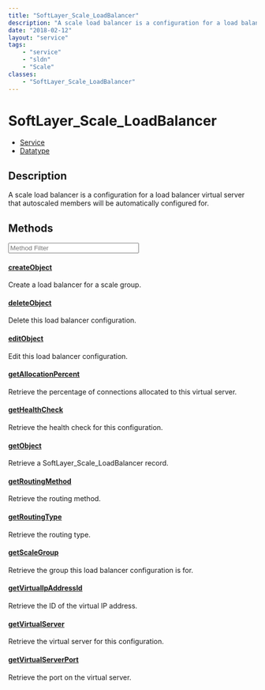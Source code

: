 ```yaml
---
title: "SoftLayer_Scale_LoadBalancer"
description: "A scale load balancer is a configuration for a load balancer virtual server that autoscaled members will be automaticall... "
date: "2018-02-12"
layout: "service"
tags:
    - "service"
    - "sldn"
    - "Scale"
classes:
    - "SoftLayer_Scale_LoadBalancer"
---
```

# SoftLayer_Scale_LoadBalancer
<div id='service-datatype'>
    <ul id='sldn-reference-tabs'>
    <li id='service'> <a href='/reference/services/SoftLayer_Scale_LoadBalancer' >Service</a></li>    <li id='datatype'> <a href='/reference/datatypes/SoftLayer_Scale_LoadBalancer' >Datatype</a></li>
    </ul>
</div>

## Description
A scale load balancer is a configuration for a load balancer virtual server that autoscaled members will be automatically configured for. 



        
<div id="properties" class="content service-content">

## Methods

<div class="view-filters">
    <div class="clearfix">
        <div class="search-input-box">
            <input placeholder="Method Filter" onkeyup="titleSearch(inputId='edit-combine', divId='method-div', elementClass='method-row')" 
                type="text" id="edit-combine" value="" size="30" maxlength="128" class="form-text">
        </div>
    </div>
</div>

<div id="method-div">

<div class="method-row">

#### [createObject](/reference/services/SoftLayer_Scale_LoadBalancer/createObject)
Create a load balancer for a scale group. 
</div>

<div class="method-row">

#### [deleteObject](/reference/services/SoftLayer_Scale_LoadBalancer/deleteObject)
Delete this load balancer configuration. 
</div>

<div class="method-row">

#### [editObject](/reference/services/SoftLayer_Scale_LoadBalancer/editObject)
Edit this load balancer configuration. 
</div>

<div class="method-row">

#### [getAllocationPercent](/reference/services/SoftLayer_Scale_LoadBalancer/getAllocationPercent)
Retrieve the percentage of connections allocated to this virtual server.
</div>

<div class="method-row">

#### [getHealthCheck](/reference/services/SoftLayer_Scale_LoadBalancer/getHealthCheck)
Retrieve the health check for this configuration.
</div>

<div class="method-row">

#### [getObject](/reference/services/SoftLayer_Scale_LoadBalancer/getObject)
Retrieve a SoftLayer_Scale_LoadBalancer record.
</div>

<div class="method-row">

#### [getRoutingMethod](/reference/services/SoftLayer_Scale_LoadBalancer/getRoutingMethod)
Retrieve the routing method.
</div>

<div class="method-row">

#### [getRoutingType](/reference/services/SoftLayer_Scale_LoadBalancer/getRoutingType)
Retrieve the routing type.
</div>

<div class="method-row">

#### [getScaleGroup](/reference/services/SoftLayer_Scale_LoadBalancer/getScaleGroup)
Retrieve the group this load balancer configuration is for.
</div>

<div class="method-row">

#### [getVirtualIpAddressId](/reference/services/SoftLayer_Scale_LoadBalancer/getVirtualIpAddressId)
Retrieve the ID of the virtual IP address.
</div>

<div class="method-row">

#### [getVirtualServer](/reference/services/SoftLayer_Scale_LoadBalancer/getVirtualServer)
Retrieve the virtual server for this configuration.
</div>

<div class="method-row">

#### [getVirtualServerPort](/reference/services/SoftLayer_Scale_LoadBalancer/getVirtualServerPort)
Retrieve the port on the virtual server.
</div>
</div>

</div>

